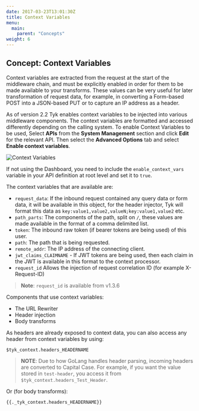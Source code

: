 ```yaml
---
date: 2017-03-23T13:01:30Z
title: Context Variables
menu:
  main:
    parent: "Concepts"
weight: 6 
---
```


## Concept: Context Variables

Context variables are extracted from the request at the start of the middleware chain, and must be explicitly enabled in order for them to be made available to your transforms. These values can be very useful for later transformation of request data, for example, in converting a Form-based POST into a JSON-based PUT or to capture an IP address as a header.

As of version 2.2 Tyk enables context variables to be injected into various middleware components. The context variables are formatted and accessed differently depending on the calling system. To enable Context Variables to be used, Select **APIs** from the **System Management** section and click **Edit** for the relevant API. Then select the **Advanced Options** tab and select **Enable context variables**.

![Context Variables][1]

If not using the Dashboard, you need to include the `enable_context_vars` variable in your API definition at root level and set it to `true`.

The context variables that are available are:

*   `request_data`: If the inbound request contained any query data or form data, it will be available in this object, for the header injector, Tyk will format this data as `key:value1,value2,valueN;key:value1,value2` etc.
*   `path_parts`: The components of the path, split on `/`, these values are made available in the format of a comma delimited list.
*   `token`: The inbound raw token (if bearer tokens are being used) of this user.
*   `path`: The path that is being requested.
*   `remote_addr`: The IP address of the connecting client.
*   `jwt_claims_CLAIMNAME` - If JWT tokens are being used, then each claim in the JWT is available in this format to the context processor.
*   `request_id` Allows the injection of request correlation ID (for example X-Request-ID)

> **Note**: `request_id` is available from v1.3.6

Components that use context variables:

*   The URL Rewriter
*   Header injection
*   Body transforms

As headers are already exposed to context data, you can also access any header from context variables by using:

```{.copyWrapper}
$tyk_context.headers_HEADERNAME
```

> **NOTE**: Due to how GoLang handles header parsing, incoming headers are converted to Capital Case. For example, if you want the value stored in `test-header`, you access it from `$tyk_context.headers_Test_Header`.

Or (for body transforms):

```{.copyWrapper}
{{._tyk_context.headers_HEADERNAME}}
```



[1]: /docs/img/dashboard/system-management/context_variables_2.5.png
